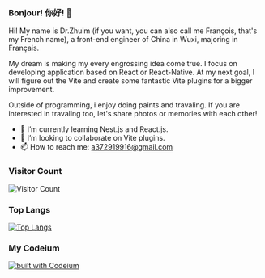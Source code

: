 ### Bonjour! 你好! 👋

Hi! My name is Dr.Zhuim (if you want, you can also call me François, that's my French name), a front-end engineer of China in Wuxi, majoring in Français.

My dream is making my every engrossing idea come true. I focus on developing application based on React or React-Native. At my next goal, I will figure out the Vite and create some fantastic Vite plugins for a bigger improvement.

Outside of programming, i enjoy doing paints and travaling. If you are interested in travaling too, let's share photos or memories with each other!

- 🌱 I’m currently learning Nest.js and React.js.
- 👯 I’m looking to collaborate on Vite plugins.
- 📫 How to reach me: a372919916@gmail.com

### Visitor Count
![Visitor Count](https://profile-counter.glitch.me/Dr-ZHUIM/count.svg)

### Top Langs
[![Top Langs](https://github-readme-stats.vercel.app/api/top-langs/?username=Dr-ZHUIM&layout=compact)](https://github.com/Dr-ZHUIM/github-readme-stats)

### My Codeium
[![built with Codeium](https://codeium.com/badges/main)](https://codeium.com)
